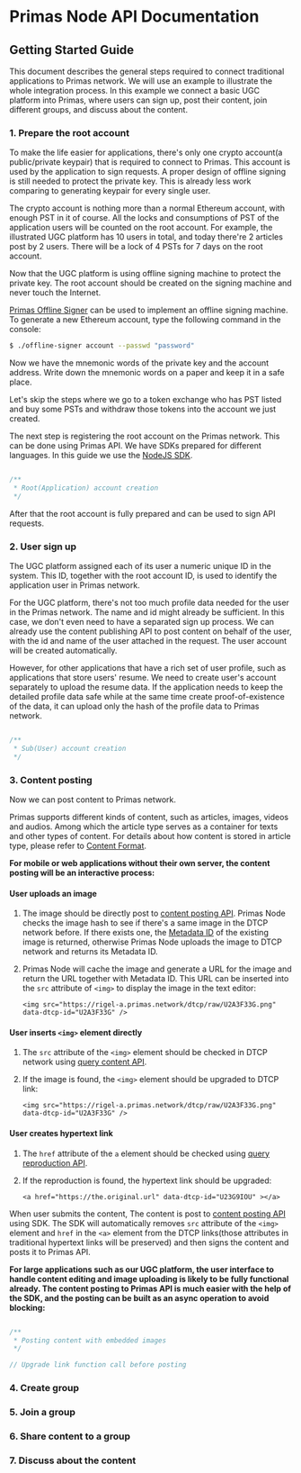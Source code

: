 # Primas Node API Documentation

## Getting Started Guide

This document describes the general steps required to connect traditional applications to Primas network.
We will use an example to illustrate the whole integration process. In this example we connect a basic UGC platform
into Primas, where users can sign up, post their content, join different groups, and discuss about the content.


### 1. Prepare the root account

To make the life easier for applications, there's only one crypto account(a public/private keypair) that is required
to connect to Primas. This account is used by the application to sign requests. A proper design of offline signing is
still needed to protect the private key. This is already less work comparing to generating keypair for every single
user.

The crypto account is nothing more than a normal Ethereum account, with enough PST in it of course. All the locks
and consumptions of PST of the application users will be counted on the root account. For example, the illustrated UGC
platform has 10 users in total, and today there're 2 articles post by 2 users. There will be a lock of 4 PSTs for
7 days on the root account.

Now that the UGC platform is using offline signing machine to protect the private key. The root account should be
created on the signing machine and never touch the Internet.

[Primas Offline Signer](https://github.com/primasio/primas-offline-signer) can be used to implement an offline signing
machine. To generate a new Ethereum account, type the following command in the console:

```bash
$ ./offline-signer account --passwd "password"
```

Now we have the mnemonic words of the private key and the account address. Write down the mnemonic words on a paper
and keep it in a safe place.

Let's skip the steps where we go to a token exchange who has PST listed and buy some PSTs and withdraw those tokens
into the account we just created.

The next step is registering the root account on the Primas network. This can be done using Primas API. We have SDKs
prepared for different languages. In this guide we use the [NodeJS SDK](https://github.com/primasio/primas-api-sdk-js).

```js

/**
 * Root(Application) account creation
 */


```

After that the root account is fully prepared and can be used to sign API requests.


### 2. User sign up

The UGC platform assigned each of its user a numeric unique ID in the system. This ID, together with the root account
ID, is used to identify the application user in Primas network.

For the UGC platform, there's not too much profile data needed for the user in the Primas network. The name and id
might already be sufficient. In this case, we don't even need to have a separated sign up process. We can already use
the content publishing API to post content on behalf of the user, with the id and name of the user attached in the
request. The user account will be created automatically.

However, for other applications that have a rich set of user profile, such as applications that store users' resume.
We need to create user's account separately to upload the resume data. If the application needs to keep the detailed
profile data safe while at the same time create proof-of-existence of the data, it can upload only the hash of the
profile data to Primas network.

```js

/**
 * Sub(User) account creation
 */


```


### 3. Content posting

Now we can post content to Primas network.

Primas supports different kinds of content, such as articles, images, videos and audios. Among which the article type
serves as a container for texts and other types of content. For details about how content is stored in article type,
please refer to [Content Format](./dtcp.md#content-format). 

**For mobile or web applications without their own server, the content posting will be an interactive process:**

#### User uploads an image

1. The image should be directly post to [content posting API](./content.md#3-post-content).
Primas Node checks the image hash to see if there's a same image in the DTCP network before. If there exists one, the
[Metadata ID](./dtcp.md#metadata-dna-and-metadata-id) of the existing image is returned, otherwise Primas Node uploads
the image to DTCP network and returns its Metadata ID.

2. Primas Node will cache the image and generate a URL for the image and return the URL together with Metadata ID. This
URL can be inserted into the `src` attribute of `<img>` to display the image in the text editor:

    `<img src="https://rigel-a.primas.network/dtcp/raw/U2A3F33G.png" data-dtcp-id="U2A3F33G" />`

#### User inserts `<img>` element directly

1. The `src` attribute of the `<img>` element should be checked in DTCP network using
[query content API](./query.md#2-find-content-using-url-or-hash).

2. If the image is found, the `<img>` element should be upgraded to DTCP link:

    `<img src="https://rigel-a.primas.network/dtcp/raw/U2A3F33G.png" data-dtcp-id="U2A3F33G" />`

#### User creates hypertext link

1. The `href` attribute of the `a` element should be checked using
[query reproduction API](./query.md#3-find-reproductions-using-url).

2. If the reproduction is found, the hypertext link should be upgraded:

    `<a href="https://the.original.url" data-dtcp-id="U23G9IOU" ></a>`

When user submits the content, The content is post to [content posting API](./content.md#3.-post-content) using SDK.
The SDK will automatically removes `src` attribute of the `<img>` element and `href` in the `<a>` element from the
DTCP links(those attributes in traditional hypertext links will be preserved) and then signs the content and posts it
to Primas API.

**For large applications such as our UGC platform, the user interface to handle content editing and image uploading is
likely to be fully functional already. The content posting to Primas API is much easier with the help of the SDK, and
the posting can be built as an async operation to avoid blocking:**


```js

/**
 * Posting content with embedded images
 */

// Upgrade link function call before posting

```


### 4. Create group

### 5. Join a group

### 6. Share content to a group

### 7. Discuss about the content
